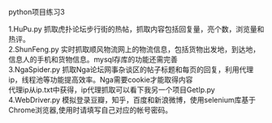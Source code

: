python项目练习3

1.HuPu.py 抓取虎扑论坛步行街的热帖，抓取内容包括回复量，亮个数，浏览量和热评。<br/>
2.ShunFeng.py 实时抓取顺风物流网上的物流信息，包括货物出发地，到达地，信息人的手机和货物信息。mysql存库的功能还需完善<br/>
3.NgaSpider.py 抓取Nga论坛网事杂谈区的帖子标题和每页的回复，利用代理ip，线程池等功能提高效率。Nga需要cookie才能取得内容<br/>
代理ip从ip.txt中获得，ip代理抓取可以看下我另一个项目GetIp.py<br/>
4.WebDriver.py 模拟登录豆瓣，知乎，百度和新浪微博，使用selenium库基于Chrome浏览器,使用时请填写自己对应的帐号密码。<br/>
